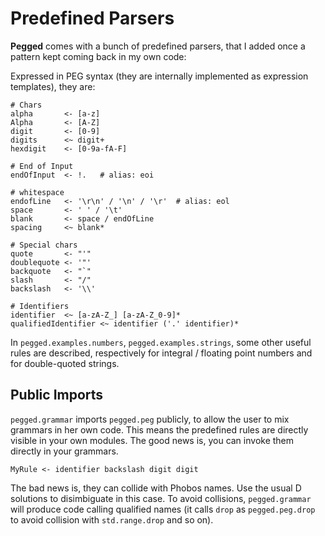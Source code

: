 Predefined Parsers
==================

**Pegged** comes with a bunch of predefined parsers, that I added once a pattern kept coming back in my own code:

Expressed in PEG syntax (they are internally implemented as expression templates), they are:

```
# Chars
alpha       <- [a-z]
Alpha       <- [A-Z]
digit       <- [0-9]
digits      <~ digit+
hexdigit    <- [0-9a-fA-F]

# End of Input
endOfInput  <- !.   # alias: eoi

# whitespace
endofLine   <- '\r\n' / '\n' / '\r'  # alias: eol
space       <- ' ' / '\t' 
blank       <- space / endOfLine
spacing     <~ blank* 

# Special chars
quote       <- "'"
doublequote <- '"'
backquote   <- "`"
slash       <- "/"
backslash   <- '\\'

# Identifiers
identifier  <~ [a-zA-Z_] [a-zA-Z_0-9]*
qualifiedIdentifier <~ identifier ('.' identifier)*
```

In `pegged.examples.numbers`, `pegged.examples.strings`, some other useful rules are described, respectively for integral / floating point numbers and for double-quoted strings.

Public Imports
--------------

`pegged.grammar` imports `pegged.peg` publicly, to allow the user to mix grammars in her own code. This means the predefined rules are directly visible in your own modules. The good news is, you can invoke them directly in your grammars. 

```
MyRule <- identifier backslash digit digit
```

The bad news is, they can collide with Phobos names. Use the usual D solutions to disimbiguate in this case. To avoid collisions, `pegged.grammar` will produce code calling qualified names (it calls `drop` as `pegged.peg.drop` to avoid collision with `std.range.drop` and so on).

